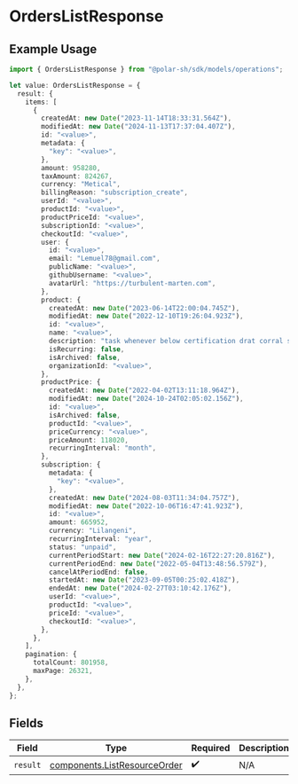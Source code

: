 # OrdersListResponse

## Example Usage

```typescript
import { OrdersListResponse } from "@polar-sh/sdk/models/operations";

let value: OrdersListResponse = {
  result: {
    items: [
      {
        createdAt: new Date("2023-11-14T18:33:31.564Z"),
        modifiedAt: new Date("2024-11-13T17:37:04.407Z"),
        id: "<value>",
        metadata: {
          "key": "<value>",
        },
        amount: 958280,
        taxAmount: 824267,
        currency: "Metical",
        billingReason: "subscription_create",
        userId: "<value>",
        productId: "<value>",
        productPriceId: "<value>",
        subscriptionId: "<value>",
        checkoutId: "<value>",
        user: {
          id: "<value>",
          email: "Lemuel78@gmail.com",
          publicName: "<value>",
          githubUsername: "<value>",
          avatarUrl: "https://turbulent-marten.com",
        },
        product: {
          createdAt: new Date("2023-06-14T22:00:04.745Z"),
          modifiedAt: new Date("2022-12-10T19:26:04.923Z"),
          id: "<value>",
          name: "<value>",
          description: "task whenever below certification drat corral snowplow",
          isRecurring: false,
          isArchived: false,
          organizationId: "<value>",
        },
        productPrice: {
          createdAt: new Date("2022-04-02T13:11:18.964Z"),
          modifiedAt: new Date("2024-10-24T02:05:02.156Z"),
          id: "<value>",
          isArchived: false,
          productId: "<value>",
          priceCurrency: "<value>",
          priceAmount: 118020,
          recurringInterval: "month",
        },
        subscription: {
          metadata: {
            "key": "<value>",
          },
          createdAt: new Date("2024-08-03T11:34:04.757Z"),
          modifiedAt: new Date("2022-10-06T16:47:41.923Z"),
          id: "<value>",
          amount: 665952,
          currency: "Lilangeni",
          recurringInterval: "year",
          status: "unpaid",
          currentPeriodStart: new Date("2024-02-16T22:27:20.816Z"),
          currentPeriodEnd: new Date("2022-05-04T13:48:56.579Z"),
          cancelAtPeriodEnd: false,
          startedAt: new Date("2023-09-05T00:25:02.418Z"),
          endedAt: new Date("2024-02-27T03:10:42.176Z"),
          userId: "<value>",
          productId: "<value>",
          priceId: "<value>",
          checkoutId: "<value>",
        },
      },
    ],
    pagination: {
      totalCount: 801958,
      maxPage: 26321,
    },
  },
};
```

## Fields

| Field                                                                        | Type                                                                         | Required                                                                     | Description                                                                  |
| ---------------------------------------------------------------------------- | ---------------------------------------------------------------------------- | ---------------------------------------------------------------------------- | ---------------------------------------------------------------------------- |
| `result`                                                                     | [components.ListResourceOrder](../../models/components/listresourceorder.md) | :heavy_check_mark:                                                           | N/A                                                                          |